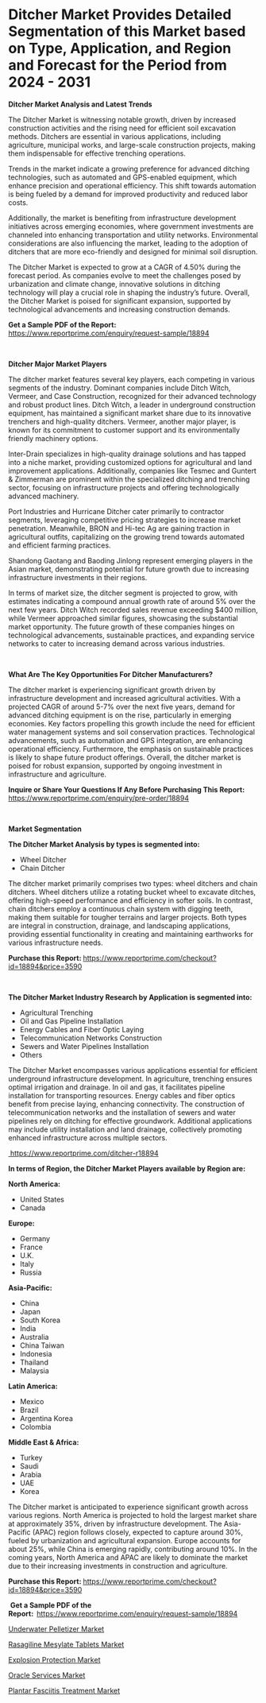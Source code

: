 <p><h1>Ditcher Market Provides Detailed Segmentation of this Market based on Type, Application, and Region and Forecast for the Period from 2024 - 2031</h1></p><p><strong>Ditcher Market Analysis and Latest Trends</strong></p>
<p><p>The Ditcher Market is witnessing notable growth, driven by increased construction activities and the rising need for efficient soil excavation methods. Ditchers are essential in various applications, including agriculture, municipal works, and large-scale construction projects, making them indispensable for effective trenching operations. </p><p>Trends in the market indicate a growing preference for advanced ditching technologies, such as automated and GPS-enabled equipment, which enhance precision and operational efficiency. This shift towards automation is being fueled by a demand for improved productivity and reduced labor costs.</p><p>Additionally, the market is benefiting from infrastructure development initiatives across emerging economies, where government investments are channeled into enhancing transportation and utility networks. Environmental considerations are also influencing the market, leading to the adoption of ditchers that are more eco-friendly and designed for minimal soil disruption.</p><p>The Ditcher Market is expected to grow at a CAGR of 4.50% during the forecast period. As companies evolve to meet the challenges posed by urbanization and climate change, innovative solutions in ditching technology will play a crucial role in shaping the industry’s future. Overall, the Ditcher Market is poised for significant expansion, supported by technological advancements and increasing construction demands.</p></p>
<p><strong>Get a Sample PDF of the Report:&nbsp;</strong> <a href="https://www.reportprime.com/enquiry/request-sample/18894?utm_campaign=57&utm_medium=2&utm_source=Github&utm_content=ia&utm_term=22112024&utm_id=ditcher">https://www.reportprime.com/enquiry/request-sample/18894</a></p>
<p>&nbsp;</p>
<p><strong>Ditcher Major Market Players</strong></p>
<p><p>The ditcher market features several key players, each competing in various segments of the industry. Dominant companies include Ditch Witch, Vermeer, and Case Construction, recognized for their advanced technology and robust product lines. Ditch Witch, a leader in underground construction equipment, has maintained a significant market share due to its innovative trenchers and high-quality ditchers. Vermeer, another major player, is known for its commitment to customer support and its environmentally friendly machinery options.</p><p>Inter-Drain specializes in high-quality drainage solutions and has tapped into a niche market, providing customized options for agricultural and land improvement applications. Additionally, companies like Tesmec and Guntert & Zimmerman are prominent within the specialized ditching and trenching sector, focusing on infrastructure projects and offering technologically advanced machinery. </p><p>Port Industries and Hurricane Ditcher cater primarily to contractor segments, leveraging competitive pricing strategies to increase market penetration. Meanwhile, BRON and Hi-tec Ag are gaining traction in agricultural outfits, capitalizing on the growing trend towards automated and efficient farming practices. </p><p>Shandong Gaotang and Baoding Jinlong represent emerging players in the Asian market, demonstrating potential for future growth due to increasing infrastructure investments in their regions. </p><p>In terms of market size, the ditcher segment is projected to grow, with estimates indicating a compound annual growth rate of around 5% over the next few years. Ditch Witch recorded sales revenue exceeding $400 million, while Vermeer approached similar figures, showcasing the substantial market opportunity. The future growth of these companies hinges on technological advancements, sustainable practices, and expanding service networks to cater to increasing demand across various industries.</p></p>
<p>&nbsp;</p>
<p><strong>What Are The Key Opportunities For Ditcher Manufacturers?</strong></p>
<p><p>The ditcher market is experiencing significant growth driven by infrastructure development and increased agricultural activities. With a projected CAGR of around 5-7% over the next five years, demand for advanced ditching equipment is on the rise, particularly in emerging economies. Key factors propelling this growth include the need for efficient water management systems and soil conservation practices. Technological advancements, such as automation and GPS integration, are enhancing operational efficiency. Furthermore, the emphasis on sustainable practices is likely to shape future product offerings. Overall, the ditcher market is poised for robust expansion, supported by ongoing investment in infrastructure and agriculture.</p></p>
<p><strong>Inquire or Share Your Questions If Any Before Purchasing This Report:</strong> <a href="https://www.reportprime.com/enquiry/pre-order/18894?utm_campaign=57&utm_medium=2&utm_source=Github&utm_content=ia&utm_term=22112024&utm_id=ditcher">https://www.reportprime.com/enquiry/pre-order/18894</a></p>
<p>&nbsp;</p>
<p><strong>Market Segmentation</strong></p>
<p><strong>The Ditcher Market Analysis by types is segmented into:</strong></p>
<p><ul><li>Wheel Ditcher</li><li>Chain Ditcher</li></ul></p>
<p><p>The ditcher market primarily comprises two types: wheel ditchers and chain ditchers. Wheel ditchers utilize a rotating bucket wheel to excavate ditches, offering high-speed performance and efficiency in softer soils. In contrast, chain ditchers employ a continuous chain system with digging teeth, making them suitable for tougher terrains and larger projects. Both types are integral in construction, drainage, and landscaping applications, providing essential functionality in creating and maintaining earthworks for various infrastructure needs.</p></p>
<p><strong>Purchase this Report:&nbsp;</strong><a href="https://www.reportprime.com/checkout?id=18894&price=3590&utm_campaign=57&utm_medium=2&utm_source=Github&utm_content=ia&utm_term=22112024&utm_id=ditcher">https://www.reportprime.com/checkout?id=18894&price=3590</a></p>
<p>&nbsp;</p>
<p><strong>The Ditcher Market Industry Research by Application is segmented into:</strong></p>
<p><ul><li>Agricultural Trenching</li><li>Oil and Gas Pipeline Installation</li><li>Energy Cables and Fiber Optic Laying</li><li>Telecommunication Networks Construction</li><li>Sewers and Water Pipelines Installation</li><li>Others</li></ul></p>
<p><p>The Ditcher Market encompasses various applications essential for efficient underground infrastructure development. In agriculture, trenching ensures optimal irrigation and drainage. In oil and gas, it facilitates pipeline installation for transporting resources. Energy cables and fiber optics benefit from precise laying, enhancing connectivity. The construction of telecommunication networks and the installation of sewers and water pipelines rely on ditching for effective groundwork. Additional applications may include utility installation and land drainage, collectively promoting enhanced infrastructure across multiple sectors.</p></p>
<p><a href="https://www.reportprime.com/ditcher-r18894?utm_campaign=57&utm_medium=2&utm_source=Github&utm_content=ia&utm_term=22112024&utm_id=ditcher">&nbsp;https://www.reportprime.com/ditcher-r18894</a></p>
<p><strong>In terms of Region, the Ditcher Market Players available by Region are:</strong></p>
<p>
    <p> <strong> North America: </strong>
        <ul>
            <li>United States</li>
            <li>Canada</li>
        </ul>
        </p> 
    <p> <strong> Europe: </strong>
        <ul>
            <li>Germany</li>
            <li>France</li>
            <li>U.K.</li>
            <li>Italy</li>
            <li>Russia</li>
        </ul>
        </p> 
    <p> <strong> Asia-Pacific: </strong>
        <ul>
            <li>China</li>
            <li>Japan</li>
            <li>South Korea</li>
            <li>India</li>
            <li>Australia</li>
            <li>China Taiwan</li>
            <li>Indonesia</li>
            <li>Thailand</li>
            <li>Malaysia</li>
        </ul>
        </p> 
    <p> <strong> Latin America: </strong>
        <ul>
            <li>Mexico</li>
            <li>Brazil</li>
            <li>Argentina Korea</li>
            <li>Colombia</li>
        </ul>
        </p> 
    <p> <strong> Middle East & Africa: </strong>
        <ul>
            <li>Turkey</li>
            <li>Saudi</li>
            <li>Arabia</li>
            <li>UAE</li>
            <li>Korea</li>
        </ul>
    </p>
    </p>
<p><p>The Ditcher market is anticipated to experience significant growth across various regions. North America is projected to hold the largest market share at approximately 35%, driven by infrastructure development. The Asia-Pacific (APAC) region follows closely, expected to capture around 30%, fueled by urbanization and agricultural expansion. Europe accounts for about 25%, while China is emerging rapidly, contributing around 10%. In the coming years, North America and APAC are likely to dominate the market due to their increasing investments in construction and agriculture.</p></p>
<p><strong>Purchase this Report: </strong><a href="https://www.reportprime.com/checkout?id=18894&price=3590&utm_campaign=57&utm_medium=2&utm_source=Github&utm_content=ia&utm_term=22112024&utm_id=ditcher">https://www.reportprime.com/checkout?id=18894&price=3590</a></p>
<p>&nbsp;<strong>Get a Sample PDF of the Report:&nbsp;&nbsp;</strong><a href="https://www.reportprime.com/enquiry/request-sample/18894?utm_campaign=57&utm_medium=2&utm_source=Github&utm_content=ia&utm_term=22112024&utm_id=ditcher">https://www.reportprime.com/enquiry/request-sample/18894</a></p>
<p><strong></strong></p>
<p><p><a href="https://github.com/AshrafKhan865/Market-Research-Report-List-1/blob/main/underwater-pelletizer-market.md?utm_campaign=57&utm_medium=2&utm_source=Github&utm_content=ia&utm_term=22112024&utm_id=ditcher">Underwater Pelletizer Market</a></p><p><a href="https://issuu.com/reportprime-2/docs/rasagiline-mesylate-tablets-market-_c88587232c9c63?utm_campaign=57&utm_medium=2&utm_source=Github&utm_content=ia&utm_term=22112024&utm_id=ditcher">Rasagiline Mesylate Tablets Market</a></p><p><a href="https://github.com/gullattedenna/Market-Research-Report-List-1/blob/main/explosion-protection-market.md?utm_campaign=57&utm_medium=2&utm_source=Github&utm_content=ia&utm_term=22112024&utm_id=ditcher">Explosion Protection Market</a></p><p><a href="https://www.linkedin.com/pulse/oracle-services-market-study-creating-business-environment-xitte?utm_campaign=57&utm_medium=2&utm_source=Github&utm_content=ia&utm_term=22112024&utm_id=ditcher">Oracle Services Market</a></p><p><a href="https://www.linkedin.com/pulse/driving-forces-behind-plantar-fasciitis-treatment-market-cadre?utm_campaign=57&utm_medium=2&utm_source=Github&utm_content=ia&utm_term=22112024&utm_id=ditcher">Plantar Fasciitis Treatment Market</a></p></p>